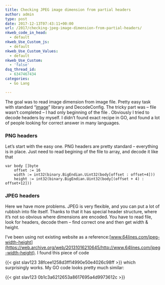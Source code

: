 ```yaml
---
title: Checking JPEG image dimension from partial headers
author: admin
type: post
date: 2017-12-13T07:43:11+00:00
url: /2017/checking-jpeg-image-dimension-from-partial-headers/
nkweb_code_in_head:
  - default
nkweb_Use_Custom_js:
  - default
nkweb_Use_Custom_Values:
  - default
nkweb_Use_Custom:
  - 'false'
dsq_thread_id:
  - 6347467434
categories:
  - Go Lang

---
```

The goal was to read image dimension from image file. Pretty easy task with standard &#8220;<a href="https://golang.org/pkg/image/#DecodeConfig" target="_blank" rel="noopener">image</a>&#8221; library and DecodeConfig. The tricky part was &#8211; file wasn&#8217;t completed &#8211; I had only beginning of the file . Obviously I tried to decode headers by myself. I didn&#8217;t found exact recipe in GO, and found a lot of people looking for correct answer in many languages.

<!--more-->

### PNG headers

Let&#8217;s start with the easy one. PNG headers are pretty standard &#8211; everything is in place. Just need to read begining of the file to array, and decode it like that

```
var body []byte
    offset := 16
    width := int32(binary.BigEndian.Uint32(body[offset : offset+4]))
    height := int32(binary.BigEndian.Uint32(body[(offset + 4) : offset+12]))
```

### JPEG headers

Here we have more problems. JPEG is very flexible, and you can put a lot of rubbish into file itself. Thanks to that it has special header structure, where it&#8217;s not so obvious where dimensions are encoded. You have to read file, look for headers, decode them &#8211; find correct one and then get width & height.

I&#8217;ve been using not existing website as a reference:[www.64lines.com/jpeg-width-height](https://web.archive.org/web/20131016210645/http://www.64lines.com/jpeg-width-height). I found this piece of code 

{{< gist slav123 38fcee1258d3ff14990e50e4026c98ff >}}
 which surprisingly works. My GO code looks pretty much similar:


{{< gist slav123 0b1c3a6212653a8617695a4d9973612c >}}
